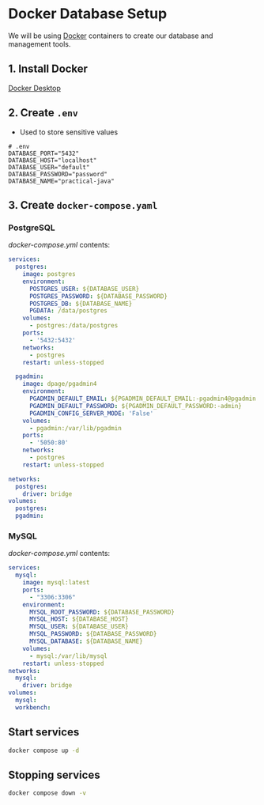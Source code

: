 # Docker Database Setup

We will be using [Docker](https://www.docker.com/products/docker-desktop/)
containers to create our database and management tools.

## 1. Install Docker
 
  [Docker Desktop](https://www.docker.com/products/docker-desktop/)

## 2. Create `.env`

- Used to store sensitive values

```
# .env
DATABASE_PORT="5432"
DATABASE_HOST="localhost"
DATABASE_USER="default"
DATABASE_PASSWORD="password"
DATABASE_NAME="practical-java"
```

## 3. Create `docker-compose.yaml`

### PostgreSQL

_docker-compose.yml_ contents:

```yaml
services:
  postgres:
    image: postgres
    environment:
      POSTGRES_USER: ${DATABASE_USER}
      POSTGRES_PASSWORD: ${DATABASE_PASSWORD}
      POSTGRES_DB: ${DATABASE_NAME}
      PGDATA: /data/postgres
    volumes:
      - postgres:/data/postgres
    ports:
      - '5432:5432'
    networks:
      - postgres
    restart: unless-stopped

  pgadmin:
    image: dpage/pgadmin4
    environment:
      PGADMIN_DEFAULT_EMAIL: ${PGADMIN_DEFAULT_EMAIL:-pgadmin4@pgadmin.org}
      PGADMIN_DEFAULT_PASSWORD: ${PGADMIN_DEFAULT_PASSWORD:-admin}
      PGADMIN_CONFIG_SERVER_MODE: 'False'
    volumes:
      - pgadmin:/var/lib/pgadmin
    ports:
      - '5050:80'
    networks:
      - postgres
    restart: unless-stopped

networks:
  postgres:
    driver: bridge
volumes:
  postgres:
  pgadmin:
```

### MySQL

_docker-compose.yml_ contents:

```yaml
services:
  mysql:
    image: mysql:latest
    ports:
      - "3306:3306"
    environment:
      MYSQL_ROOT_PASSWORD: ${DATABASE_PASSWORD}
      MYSQL_HOST: ${DATABASE_HOST}
      MYSQL_USER: ${DATABASE_USER}
      MYSQL_PASSWORD: ${DATABASE_PASSWORD}
      MYSQL_DATABASE: ${DATABASE_NAME}
    volumes:
      - mysql:/var/lib/mysql
    restart: unless-stopped
networks:
  mysql:
    driver: bridge
volumes:
  mysql:
  workbench:
```

## Start services

```bash
docker compose up -d
```
## Stopping services

```bash
docker compose down -v
```



